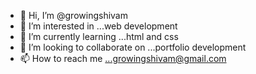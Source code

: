 - 👋 Hi, I’m @growingshivam
- 👀 I’m interested in ...web development
- 🌱 I’m currently learning ...html and css
- 💞️ I’m looking to collaborate on ...portfolio development
- 📫 How to reach me ...growingshivam@gmail.com

<!---
growingshivam/growingshivam is a ✨ special ✨ repository because its `README.md` (this file) appears on your GitHub profile.
You can click the Preview link to take a look at your changes.
--->
